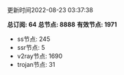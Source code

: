 更新时间2022-08-23 03:37:38

**总订阅: 64**
**总节点: 8888**
**有效节点: 1971**
- ss节点: 245
- ssr节点: 5
- v2ray节点: 1690
- trojan节点: 31
